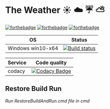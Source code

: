 # The Weather :sunny: :cloud: :umbrella: :partly_sunny:

[![forthebadge](https://forthebadge.com/images/badges/made-with-c-sharp.svg)](https://forthebadge.com)
[![forthebadge](https://forthebadge.com/images/badges/makes-people-smile.svg)](https://forthebadge.com)
[![forthebadge](https://forthebadge.com/images/badges/built-by-developers.svg)](https://forthebadge.com)

| OS  | Status |
| ------------- | ------------- |
| Windows win10-x64  | [![Build status](https://ci.appveyor.com/api/projects/status/kadq17fpq08y0twq?svg=true)](https://ci.appveyor.com/project/Greenwood/theweather) |

| Service  | Code quality |
| ------------- | ------------- |
| codacy |[![Codacy Badge](https://api.codacy.com/project/badge/Grade/03847da4624941669a18224915eca56c)](https://www.codacy.com/app/DarkSideMoon/TheWeather?utm_source=github.com&amp;utm_medium=referral&amp;utm_content=DarkSideMoon/TheWeather&amp;utm_campaign=Badge_Grade)|

## Restore Build Run
*Run RestoreBuildAndRun.cmd file in cmd*